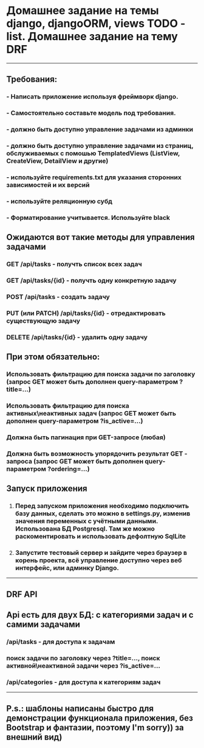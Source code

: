 # Домашнее задание на темы django, djangoORM, views TODO - list. Домашнее задание на тему DRF

---

## Требования:

### - Написать приложение используя фреймворк django.

### - Самостоятельно составьте модель под требования.

### - должно быть доступно управление задачами из админки

### - должно быть доступно управление задачами из страниц, обслуживаемых с помошью TemplatedViews (ListView, CreateView, DetailView и другие)

### - используйте requirements.txt для указания сторонних зависимостей и их версий

### - используйте реляционную субд

### - Форматирование учитывается. Используйте black

## Ожидаются вот такие методы для управления задачами

### GET /api/tasks - получть список всех задач
### GET /api/tasks/{id} - получть одну конкретную задачу
### POST /api/tasks - создать задачу
### PUT (или PATCH) /api/tasks/{id} - отредактировать существующую задачу
### DELETE /api/tasks/{id} - удалить одну задачу

## При этом обязательно:

### Использовать фильтрацию для поиска задачи по заголовку (запрос GET может быть дополнен query-параметром ?title=...)
### Использовать фильтрацию для поиска активных\неактивных задач (запрос GET может быть дополнен query-параметром ?is_active=...)
### Должна быть пагинация при GET-запросе (любая)
### Должна быть возможность упорядочить результат GET - запроса (запрос GET может быть дополнен query-параметром ?ordering=...)

## Запуск приложения

1. ### Перед запуском приложения **необходимо подключить базу данных**, сделать это можно в **settings.py**, изменив значения переменных с учётными данными. Использована БД **Postgresql**. Там же можно раскоментировать и использовать дефолтную **SqlLite**

2. ### Запустите тестовый сервер и зайдите через браузер в корень проекта, всё управление доступно через веб интерфейс, или админку Django.
____________
## DRF API

## Api есть для двух БД: с категориями задач и с самими задачами
### **/api/tasks** - для доступа к задачам
### поиск задачи по заголовку через **?title=...**, поиск активной\неактивной задачи через **?is_active=...**
### **/api/categories** - для доступа к категориям задач

---

## P.s.: шаблоны написаны быстро для демонстрации функционала приложения, без Bootstrap и фантазии, поэтому **I'm sorry))** за внешний вид)
